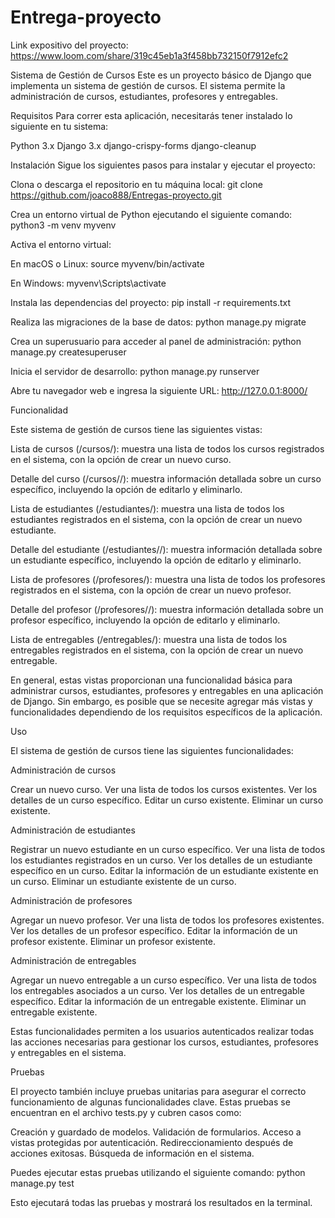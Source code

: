 # Entrega-proyecto
Link expositivo del proyecto:  https://www.loom.com/share/319c45eb1a3f458bb732150f7912efc2


Sistema de Gestión de Cursos
Este es un proyecto básico de Django que implementa un sistema de gestión de cursos. El sistema permite la administración de cursos, estudiantes, profesores y entregables.

Requisitos
Para correr esta aplicación, necesitarás tener instalado lo siguiente en tu sistema:

Python 3.x
Django 3.x
django-crispy-forms
django-cleanup

Instalación
Sigue los siguientes pasos para instalar y ejecutar el proyecto:

Clona o descarga el repositorio en tu máquina local: git clone https://github.com/joaco888/Entregas-proyecto.git

Crea un entorno virtual de Python ejecutando el siguiente comando: python3 -m venv myvenv

Activa el entorno virtual:

En macOS o Linux: source myvenv/bin/activate

En Windows: myvenv\Scripts\activate

Instala las dependencias del proyecto: pip install -r requirements.txt

Realiza las migraciones de la base de datos: python manage.py migrate

Crea un superusuario para acceder al panel de administración: python manage.py createsuperuser

Inicia el servidor de desarrollo: python manage.py runserver

Abre tu navegador web e ingresa la siguiente URL: http://127.0.0.1:8000/


Funcionalidad

Este sistema de gestión de cursos tiene las siguientes vistas:

Lista de cursos (/cursos/): muestra una lista de todos los cursos registrados en el sistema, con la opción de crear un nuevo curso.

Detalle del curso (/cursos/<id>/): muestra información detallada sobre un curso específico, incluyendo la opción de editarlo y eliminarlo.

Lista de estudiantes (/estudiantes/): muestra una lista de todos los estudiantes registrados en el sistema, con la opción de crear un nuevo estudiante.

Detalle del estudiante (/estudiantes/<id>/): muestra información detallada sobre un estudiante específico, incluyendo la opción de editarlo y eliminarlo.

Lista de profesores (/profesores/): muestra una lista de todos los profesores registrados en el sistema, con la opción de crear un nuevo profesor.

Detalle del profesor (/profesores/<id>/): muestra información detallada sobre un profesor específico, incluyendo la opción de editarlo y eliminarlo.

Lista de entregables (/entregables/): muestra una lista de todos los entregables registrados en el sistema, con la opción de crear un nuevo entregable.

En general, estas vistas proporcionan una funcionalidad básica para administrar cursos, estudiantes, profesores y entregables en una aplicación de Django. 
Sin embargo, es posible que se necesite agregar más vistas y funcionalidades dependiendo de los requisitos específicos de la aplicación.

Uso

El sistema de gestión de cursos tiene las siguientes funcionalidades:

Administración de cursos

Crear un nuevo curso.
Ver una lista de todos los cursos existentes.
Ver los detalles de un curso específico.
Editar un curso existente.
Eliminar un curso existente.

Administración de estudiantes

Registrar un nuevo estudiante en un curso específico.
Ver una lista de todos los estudiantes registrados en un curso.
Ver los detalles de un estudiante específico en un curso.
Editar la información de un estudiante existente en un curso.
Eliminar un estudiante existente de un curso.

Administración de profesores

Agregar un nuevo profesor.
Ver una lista de todos los profesores existentes.
Ver los detalles de un profesor específico.
Editar la información de un profesor existente.
Eliminar un profesor existente.

Administración de entregables

Agregar un nuevo entregable a un curso específico.
Ver una lista de todos los entregables asociados a un curso.
Ver los detalles de un entregable específico.
Editar la información de un entregable existente.
Eliminar un entregable existente.

Estas funcionalidades permiten a los usuarios autenticados realizar todas las acciones necesarias para gestionar los cursos, estudiantes, profesores y entregables en el sistema.

Pruebas

El proyecto también incluye pruebas unitarias para asegurar el correcto funcionamiento de algunas funcionalidades clave. 
Estas pruebas se encuentran en el archivo tests.py y cubren casos como:

Creación y guardado de modelos.
Validación de formularios.
Acceso a vistas protegidas por autenticación.
Redireccionamiento después de acciones exitosas.
Búsqueda de información en el sistema.

Puedes ejecutar estas pruebas utilizando el siguiente comando: python manage.py test

Esto ejecutará todas las pruebas y mostrará los resultados en la terminal.
